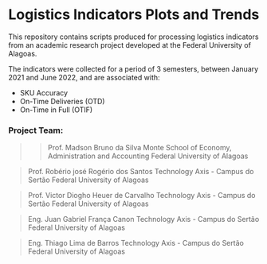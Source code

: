 # Logistics Indicators Plots and Trends

This repository contains scripts produced for processing logistics indicators from an academic research project developed at the Federal University of Alagoas.

The indicators were collected for a period of 3 semesters, between January 2021 and June 2022, and are associated with:

- SKU Accuracy
- On-Time Deliveries (OTD)
- On-Time in Full (OTIF)

### Project Team:

> > Prof. Madson Bruno da Silva Monte
School of Economy, Administration and Accounting
Federal University of Alagoas

> Prof. Robério josé Rogério dos Santos
Technology Axis - Campus do Sertão
Federal University of Alagoas

> Prof. Victor Diogho Heuer de Carvalho
Technology Axis - Campus do Sertão
Federal University of Alagoas

> Eng. Juan Gabriel França Canon
Technology Axis - Campus do Sertão
Federal University of Alagoas

> Eng. Thiago Lima de Barros
Technology Axis - Campus do Sertão
Federal University of Alagoas
